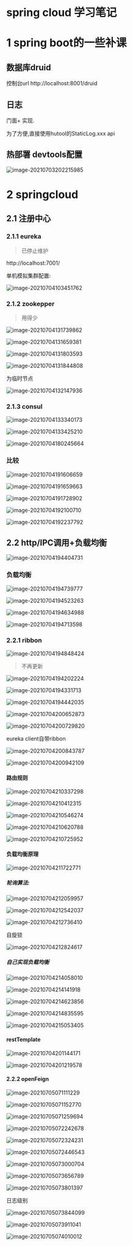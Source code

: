 # spring cloud 学习笔记



# 1 spring boot的一些补课

## 数据库druid

控制台url  http://localhost:8001/druid

## 日志

门面+ 实现.

为了方便,直接使用hutool的StaticLog.xxx api



## 热部署 devtools配置

![image-20210703202215985](https://gitee.com/hss012489/picbed/raw/master/picgo/image-20210703202215985.png.png)





# 2 springcloud

## 2.1 注册中心

### 2.1.1 eureka

> 已停止维护

http://localhost:7001/



单机模拟集群配置:

![image-20210704103451762](https://gitee.com/hss012489/picbed/raw/master/picgo/image-20210704103451762.png.png)



### 2.1.2 zookepper

> 用得少

![image-20210704131739862](https://gitee.com/hss012489/picbed/raw/master/picgo/image-20210704131739862.png.png)

![image-20210704131659381](https://gitee.com/hss012489/picbed/raw/master/picgo/image-20210704131659381.png.png)

![image-20210704131803593](https://gitee.com/hss012489/picbed/raw/master/picgo/image-20210704131803593.png.png)

![image-20210704131844808](https://gitee.com/hss012489/picbed/raw/master/picgo/image-20210704131844808.png.png)

为临时节点

![image-20210704132147936](https://gitee.com/hss012489/picbed/raw/master/picgo/image-20210704132147936.png.png)

### 2.1.3 consul

![image-20210704133340173](https://gitee.com/hss012489/picbed/raw/master/picgo/image-20210704133340173.png.png)

![image-20210704133425210](https://gitee.com/hss012489/picbed/raw/master/picgo/image-20210704133425210.png.png)



![image-20210704180245664](https://gitee.com/hss012489/picbed/raw/master/picgo/image-20210704180245664.png.png)



### 比较

![image-20210704191606659](https://gitee.com/hss012489/picbed/raw/master/picgo/image-20210704191606659.png.png)



![image-20210704191659663](https://gitee.com/hss012489/picbed/raw/master/picgo/image-20210704191659663.png.png)

![image-20210704191728902](https://gitee.com/hss012489/picbed/raw/master/picgo/image-20210704191728902.png.png)

![image-20210704192100710](https://gitee.com/hss012489/picbed/raw/master/picgo/image-20210704192100710.png.png)

![image-20210704192237792](https://gitee.com/hss012489/picbed/raw/master/picgo/image-20210704192237792.png.png)

## 2.2 http/IPC调用+负载均衡

![image-20210704194404731](https://gitee.com/hss012489/picbed/raw/master/picgo/image-20210704194404731.png.png)

### 负载均衡

![image-20210704194739777](https://gitee.com/hss012489/picbed/raw/master/picgo/image-20210704194739777.png.png)

![image-20210704194523263](https://gitee.com/hss012489/picbed/raw/master/picgo/image-20210704194523263.png.png)

![image-20210704194634988](https://gitee.com/hss012489/picbed/raw/master/picgo/image-20210704194634988.png.png)

![image-20210704194713598](https://gitee.com/hss012489/picbed/raw/master/picgo/image-20210704194713598.png.png)







### 2.2.1 ribbon

![image-20210704194848424](https://gitee.com/hss012489/picbed/raw/master/picgo/image-20210704194848424.png.png)

> 不再更新

![image-20210704194202224](https://gitee.com/hss012489/picbed/raw/master/picgo/image-20210704194202224.png.png)

![image-20210704194331713](https://gitee.com/hss012489/picbed/raw/master/picgo/image-20210704194331713.png.png)

![image-20210704194442035](https://gitee.com/hss012489/picbed/raw/master/picgo/image-20210704194442035.png.png)



![image-20210704200652873](https://gitee.com/hss012489/picbed/raw/master/picgo/image-20210704200652873.png.png)

![image-20210704200729820](https://gitee.com/hss012489/picbed/raw/master/picgo/image-20210704200729820.png.png)



eureka client自带ribbon

![image-20210704200843787](https://gitee.com/hss012489/picbed/raw/master/picgo/image-20210704200843787.png.png)

![image-20210704200942109](https://gitee.com/hss012489/picbed/raw/master/picgo/image-20210704200942109.png.png)



#### 路由规则

![image-20210704210337298](https://gitee.com/hss012489/picbed/raw/master/picgo/image-20210704210337298.png.png)



![image-20210704210412315](https://gitee.com/hss012489/picbed/raw/master/picgo/image-20210704210412315.png.png)



![image-20210704210546274](https://gitee.com/hss012489/picbed/raw/master/picgo/image-20210704210546274.png.png)



![image-20210704210620788](https://gitee.com/hss012489/picbed/raw/master/picgo/image-20210704210620788.png.png)



![image-20210704210725952](https://gitee.com/hss012489/picbed/raw/master/picgo/image-20210704210725952.png.png)



#### 负载均衡原理

![image-20210704211722771](https://gitee.com/hss012489/picbed/raw/master/picgo/image-20210704211722771.png.png)

##### 轮询算法:

![image-20210704212059957](https://gitee.com/hss012489/picbed/raw/master/picgo/image-20210704212059957.png.png)

![image-20210704212542037](https://gitee.com/hss012489/picbed/raw/master/picgo/image-20210704212542037.png.png)

![image-20210704212736410](https://gitee.com/hss012489/picbed/raw/master/picgo/image-20210704212736410.png.png)

自旋锁

![image-20210704212824617](https://gitee.com/hss012489/picbed/raw/master/picgo/image-20210704212824617.png.png)



##### 自己实现负载均衡

![image-20210704214058010](https://gitee.com/hss012489/picbed/raw/master/picgo/image-20210704214058010.png.png)

![image-20210704214141918](https://gitee.com/hss012489/picbed/raw/master/picgo/image-20210704214141918.png.png)



![image-20210704214623856](https://gitee.com/hss012489/picbed/raw/master/picgo/image-20210704214623856.png.png)

![image-20210704214835595](https://gitee.com/hss012489/picbed/raw/master/picgo/image-20210704214835595.png.png)

![image-20210704215053405](https://gitee.com/hss012489/picbed/raw/master/picgo/image-20210704215053405.png.png)



#### restTemplate

![image-20210704201144171](https://gitee.com/hss012489/picbed/raw/master/picgo/image-20210704201144171.png.png)

![image-20210704201219578](https://gitee.com/hss012489/picbed/raw/master/picgo/image-20210704201219578.png.png)

#### 2.2.2 openFeign

![image-20210705071111229](https://gitee.com/hss012489/picbed/raw/master/picgo/image-20210705071111229.png.png)

![image-20210705071152770](https://gitee.com/hss012489/picbed/raw/master/picgo/image-20210705071152770.png.png)

![image-20210705071259694](https://gitee.com/hss012489/picbed/raw/master/picgo/image-20210705071259694.png.png)



![image-20210705072242678](https://gitee.com/hss012489/picbed/raw/master/picgo/image-20210705072242678.png.png)

![image-20210705072324231](https://gitee.com/hss012489/picbed/raw/master/picgo/image-20210705072324231.png.png)

![image-20210705072446543](https://gitee.com/hss012489/picbed/raw/master/picgo/image-20210705072446543.png.png)

![image-20210705073000704](https://gitee.com/hss012489/picbed/raw/master/picgo/image-20210705073000704.png.png)

![image-20210705073656789](https://gitee.com/hss012489/picbed/raw/master/picgo/image-20210705073656789.png.png)

![image-20210705073801397](https://gitee.com/hss012489/picbed/raw/master/picgo/image-20210705073801397.png.png)

日志级别

![image-20210705073844099](https://gitee.com/hss012489/picbed/raw/master/picgo/image-20210705073844099.png.png)

![image-20210705073911041](https://gitee.com/hss012489/picbed/raw/master/picgo/image-20210705073911041.png.png)

![image-20210705074010012](https://gitee.com/hss012489/picbed/raw/master/picgo/image-20210705074010012.png.png)
